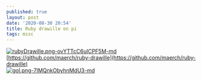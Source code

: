 ```yaml
---
published: true
layout: post
date: '2020-08-30 20:54'
title: Ruby drawille on pi
tags: misc 
---
```

[![rubyDrawille.png-ovYTTcC6uICPF5M-md](https://images.weserv.nl/?url=https://i.imgur.com/Gz9uJUol.png)](https://images.weserv.nl/?url=https://i.imgur.com/Gz9uJUo.png)  
[https://github.com/maerch/ruby-drawille](https://github.com/maerch/ruby-drawille)  
[![gol.png-7IMQnkObyhnMdU3-md](https://images.weserv.nl/?url=https://i.imgur.com/Z3KVWM3l.png)](https://images.weserv.nl/?url=https://i.imgur.com/Z3KVWM3.png)
